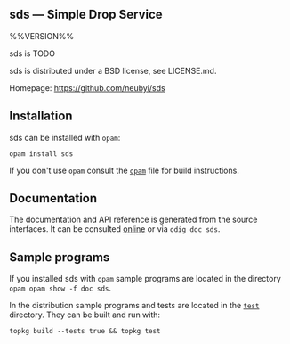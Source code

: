 sds — Simple Drop Service
-------------------------------------------------------------------------------
%%VERSION%%

sds is TODO

sds is distributed under a BSD license, see LICENSE.md.

Homepage: https://github.com/neubyi/sds

## Installation

sds can be installed with `opam`:

    opam install sds

If you don't use `opam` consult the [`opam`](opam) file for build
instructions.

## Documentation

The documentation and API reference is generated from the source
interfaces. It can be consulted [online][doc] or via `odig doc
sds`.

[doc]: https://neubyi.github.io/sds/doc

## Sample programs

If you installed sds with `opam` sample programs are located in
the directory `opam opam show -f doc sds`.

In the distribution sample programs and tests are located in the
[`test`](test) directory. They can be built and run
with:

    topkg build --tests true && topkg test 
